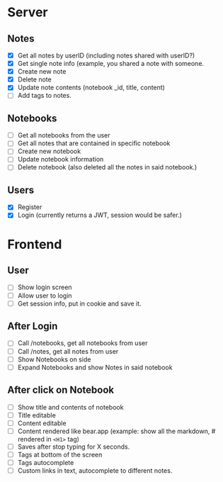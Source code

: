 # Server
## Notes
- [x] Get all notes by userID (including notes shared with userID?)  
- [x] Get single note info (example, you shared a note with someone.  
- [x] Create new note  
- [x] Delete note  
- [x] Update note contents (notebook _id, title, content) 
- [ ] Add tags to notes.

## Notebooks
- [ ] Get all notebooks from the user  
- [ ] Get all notes that are contained in specific notebook  
- [ ] Create new notebook  
- [ ] Update notebook information  
- [ ] Delete notebook (also deleted all the notes in said notebook.)  

## Users
- [x] Register  
- [x] Login (currently returns a JWT, session would be safer.)  

# Frontend
## User  
- [ ] Show login screen  
- [ ] Allow user to login  
- [ ] Get session info, put in cookie and save it.  

## After Login
- [ ] Call /notebooks, get all notebooks from user  
- [ ] Call /notes, get all notes from user  
- [ ] Show Notebooks on side  
- [ ] Expand Notebooks and show Notes in said notebook  

## After click on Notebook
- [ ] Show title and contents of notebook
- [ ] Title editable  
- [ ] Content editable  
- [ ] Content rendered like bear.app (example: show all the markdown, # rendered in `<H1>` tag)  
- [ ] Saves after stop typing for X seconds.  
- [ ] Tags at bottom of the screen  
- [ ] Tags autocomplete  
- [ ] Custom links in text, autocomplete to different notes.  
